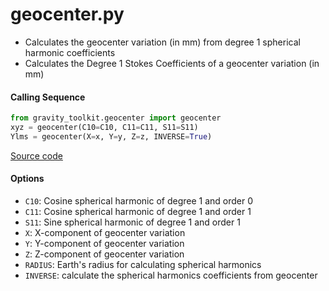 geocenter.py
============

- Calculates the geocenter variation (in mm) from degree 1 spherical harmonic coefficients
- Calculates the Degree 1 Stokes Coefficients of a geocenter variation (in mm)

#### Calling Sequence
```python
from gravity_toolkit.geocenter import geocenter
xyz = geocenter(C10=C10, C11=C11, S11=S11)
Ylms = geocenter(X=x, Y=y, Z=z, INVERSE=True)
```
[Source code](https://github.com/tsutterley/read-GRACE-harmonics/blob/main/gravity_toolkit/geocenter.py)

#### Options
- `C10`: Cosine spherical harmonic of degree 1 and order 0
- `C11`: Cosine spherical harmonic of degree 1 and order 1
- `S11`: Sine spherical harmonic of degree 1 and order 1
- `X`: X-component of geocenter variation
- `Y`: Y-component of geocenter variation
- `Z`: Z-component of geocenter variation
- `RADIUS`:  Earth's radius for calculating spherical harmonics
- `INVERSE`: calculate the spherical harmonics coefficients from geocenter
